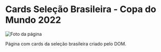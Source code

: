 <h1>Cards Seleção Brasileira - Copa do Mundo 2022</h1>

![Foto da página](https://imgur.com/a/Cjz8Wie)

Página com cards da seleção brasileira criado pelo DOM.
